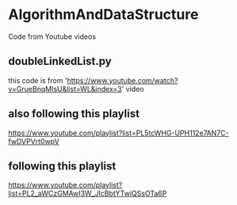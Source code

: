 # AlgorithmAndDataStructure
Code from Youtube videos

## doubleLinkedList.py
this code is from 'https://www.youtube.com/watch?v=GrueBnqMIsU&list=WL&index=3' video

## also following this playlist
https://www.youtube.com/playlist?list=PL5tcWHG-UPH112e7AN7C-fwDVPVrt0wpV

## following this playlist
https://www.youtube.com/playlist?list=PL2_aWCzGMAwI3W_JlcBbtYTwiQSsOTa6P
